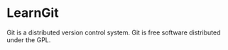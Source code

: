 # LearnGit
Git is a distributed version control system.
Git is free software distributed under the GPL.
